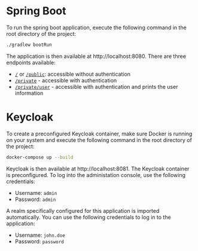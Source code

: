 # Spring Boot
To run the spring boot application, execute the following command in the root directory of the project:

```bash
./gradlew bootRun
```

The application is then available at http://localhost:8080.
There are three endpoints available:

- [`/`](http://localhost:8080/public) or [`/public`](http://localhost:8080/public): accessible without authentication
- [`/private`](http://localhost:8080/private) - accessible with authentication
- [`/private/user`](http://localhost:8080/private/user) - accessible with authentication and prints the user information

# Keycloak
To create a preconfigured Keycloak container, make sure Docker is running on your system and execute the following command in the root directory of the project:

```bash
docker-compose up --build
```

Keycloak is then available at http://localhost:8081.
The Keycloak container is preconfigured. To log into the administation console, use the following credentials:

- Username: `admin`
- Password: `admin`

A realm specifically configured for this application is imported automatically. You can use the following credentials to log in to the application:

- Username: `john.doe`
- Password: `password`
